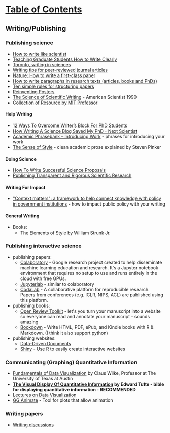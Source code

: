 # [Table of Contents](/Phd-Resources)


## Writing/Publishing

### Publishing science
  * [How to write like scientist](http://www.sciencemag.org/careers/2012/03/how-write-scientist)
  * [Teaching Graduate Students How to Write Clearly](http://www.psychologicalscience.org/observer/teaching-graduate-students-how-to-write-clearly#.WH2lyLYrLdQ)
  * [Toronto, writing in sciences](http://www.writing.utoronto.ca/advice/specific-types-of-writing/296-writing-in-the-sciences)
  * [Writing tips for peer-reviewed journal articles](http://shadow.eas.gatech.edu/~jean/paleo/Writing_tips.pdf?utm_content=buffer2b17c&utm_medium=social&utm_source=twitter.com&utm_campaign=buffer)
  * [Nature: How to write a first-class paper](https://www.nature.com/articles/d41586-018-02404-4?error=cookies_not_supported&code=397df951-0abf-4ae4-800c-3b050f5141a4)
  * [How to write paragraphs in research texts (articles, books and PhDs)](http://blogs.lse.ac.uk/writingforresearch/2017/07/17/how-to-write-paragraphs-in-research-texts-articles-books-and-phds/)
  * [Ten simple rules for structuring papers](http://journals.plos.org/ploscompbiol/article?id=10.1371/journal.pcbi.1005619)
  * [Reinventing Posters](https://www.npr.org/sections/health-shots/2019/06/11/729314248/to-save-the-science-poster-researchers-want-to-kill-it-and-start-over)
  * [The Science of Scientific Writing](http://www-stat.wharton.upenn.edu/~buja/sci.pdf) - American Scientist 1990
  * [Collection of Resource by MIT Professor](https://jazlab.org/writing/)

#### Help Writing
  * [12 Ways To Overcome Writer’s Block For PhD Students](http://www.nextscientist.com/writers-block-phd-students/)
  * [How Writing A Science Blog Saved My PhD - Next Scientist](http://www.nextscientist.com/writing-science-blog-saved-phd/)
  * [Academic Phrasebank – Introducing Work](http://www.phrasebank.manchester.ac.uk/introducing-work/) - phrases for introducing your work
  * [The Sense of Style](http://xidian-usa.org/wp-content/uploads/2019/07/The-Sense-of-Style.pdf) - clean academic prose explained by Steven Pinker

#### Doing Science
  * [How To Write Successful Science Proposals](/ML-Brain-Resources/files/how_to_write_successful_science_proposals.pdf)
  * [Publishing Transparent and Rigorous Scientific Research](https://osf.io/asxcb/)

#### Writing For Impact
  * ["Context matters": a framework to help connect knowledge with policy in government institutions](http://blogs.lse.ac.uk/impactofsocialsciences/2017/12/19/context-matters-a-framework-to-help-connect-knowledge-with-policy-in-government-institutions/) - how to impact public policy with your writing

#### General Writing
  * Books:
    * The Elements of Style by William Strunk Jr.

### Publishing **interactive** science
  * publishing papers:
    * [Colaboratory](https://colab.research.google.com/) - Google research project created to help disseminate machine learning education and research. It's a Jupyter notebook environment that requires no setup to use and runs entirely in the cloud with free GPUs.
    * [Jupyterlab](https://github.com/jupyterlab/jupyterlab) - similar to colaboratory
    * [CodaLab](https://worksheets.codalab.org/) - A collaborative platform for reproducible research. Papers from conferences (e.g. ICLR, NIPS, ACL) are published using this platform.
  * publishing books:
    * [Open Review Toolkit](http://www.openreviewtoolkit.org/) - let's you turn your manuscript into a website so everyone can read and annotate your manuscript - sounds amazing
    * [Bookdown](https://bookdown.org/home/) - Write HTML, PDF, ePub, and Kindle books with R & Markdown. (I think it also support python)
  * publishing websites:
    * [Data-Driven Documents](https://d3js.org/)
    * [Shiny](http://shiny.rstudio.com/) - Use R to easily create interactive websites

### Communicating (Graphing) Quantitative Information

  * [Fundamentals of Data Visualization](http://serialmentor.com/blog/2018/1/23/fundamentals-of-data-visualization) by Claus Wilke, Professor at The University of Texas at Austin
  * **[The Visual Display Of Quantitative Information](https://www.edwardtufte.com/tufte/books_vdqi) by Edward Tufte - bible for displaying quantitative information - RECOMMENDED**
  * [Lectures on Data Visualization](http://mkweb.bcgsc.ca/essentials.of.data.visualization/videos.mhtml)
  * [GG Animate](https://github.com/thomasp85/gganimate) - Tool for plots that allow animation



### Writing papers
* [Writing discussions](https://twitter.com/WriteThatPhD/status/1396359012183064576?s=09)